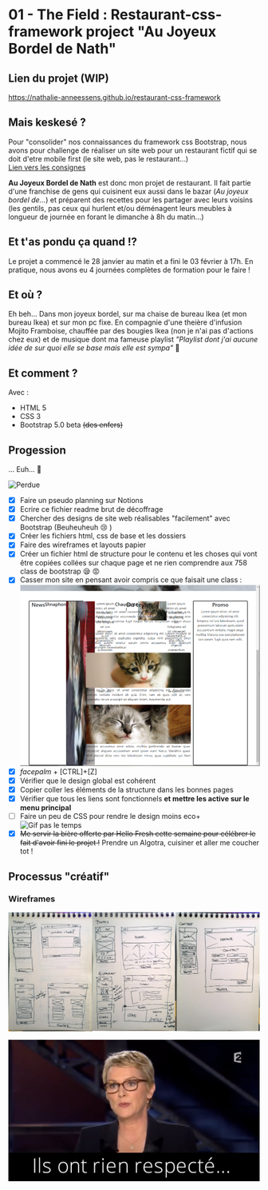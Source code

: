 # 01 - The Field : Restaurant-css-framework project "Au Joyeux Bordel de Nath"
## Lien du projet (WIP)
https://nathalie-anneessens.github.io/restaurant-css-framework
## Mais keskesé ? 
Pour "consolider" nos connaissances du framework css Bootstrap, nous  avons pour challenge de réaliser un site web pour un restaurant fictif qui se doit d'etre mobile first (le site web, pas le restaurant...)  
[Lien vers les consignes](https://github.com/becodeorg/BXL-Swartz-4-27/blob/master/1.The-Field/6.Bootstrap/restaurant.adoc)

**Au Joyeux Bordel de Nath** est donc mon projet de restaurant. Il fait partie d'une franchise de gens qui cuisinent eux aussi dans le bazar (*Au joyeux bordel de...*) et préparent des recettes pour les partager avec leurs voisins (les gentils, pas ceux qui hurlent et/ou déménagent leurs meubles à longueur de journée en forant le dimanche à 8h du matin...)

## Et t'as pondu ça quand !? 
Le projet a commencé le 28 janvier au matin et a fini le 03 février à 17h. En pratique, nous avons eu 4 journées complètes de formation pour le faire ! 

## Et où ? 
Eh beh... Dans mon joyeux bordel, sur ma chaise de bureau Ikea (et mon bureau Ikea) et sur mon pc fixe. En compagnie d'une theière d'infusion Mojito Framboise, chauffée par des bougies Ikea (non je n'ai pas d'actions chez eux) et de musique dont ma fameuse playlist *"Playlist dont j'ai aucune idée de sur quoi elle se base mais elle est sympa"* :metal:

## Et comment ?
Avec :
- HTML 5
- CSS 3
- Bootstrap 5.0 beta <del>(des enfers)</del>

## Progession 
... Euh... :thinking:  

![Perdue](https://media1.tenor.com/images/1a93e2c389f13e7dc15e3b5481225f4d/tenor.gif?itemid=5489926)
- [x] Faire un pseudo planning sur Notions
- [x] Ecrire ce fichier readme brut de décoffrage
- [x] Chercher des designs de site web réalisables "facilement" avec Bootstrap (Beuheuheuh :cry: )
- [x] Créer les fichiers html, css de base et les dossiers
- [x] Faire des wireframes et layouts papier
- [x] Créer un fichier html de structure pour le contenu et les choses qui vont être copiées collées sur chaque page et ne rien comprendre aux 758 class de bootstrap :sleepy: :rage:
- [x] Casser mon site en pensant avoir compris ce que faisait une class :  
![Bootstrap a cassé mon design](references/bootstrap-a-casse-mon-design.png)
- [x] *facepalm* + [CTRL]+[Z] 
- [x] Vérifier que le design global est cohérent
- [x] Copier coller les éléments de la structure dans les bonnes pages
- [x] Vérifier que tous les liens sont fonctionnels **et mettre les active sur le menu principal** 
- [ ] Faire un peu de CSS pour rendre le design moins eco+  
![Gif pas le temps](https://media1.tenor.com/images/698ebb4747ec744b44c5712dc8f43636/tenor.gif?itemid=11322968)
- [x] ~~Me servir la bière offerte par Hello Fresh cette semaine pour célébrer le fait d'avoir fini le projet !~~ Prendre un Algotra, cuisiner et aller me coucher tot !
## Processus "créatif"
### Wireframes
![Wireframes](references/wireframes.jpg)

[![Rien respecté](references/rien-respecte.jpg)](https://www.youtube.com/watch?v=4GiMLIjbq5Q)


 